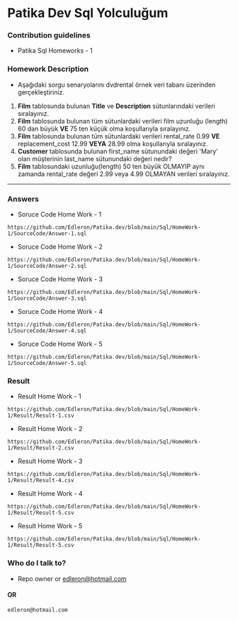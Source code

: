 # Patika Dev Sql Yolculuğum

### Contribution guidelines

* Patika Sql Homeworks - 1

### Homework Description

* Aşağıdaki sorgu senaryolarını dvdrental örnek veri tabanı üzerinden gerçekleştiriniz.

1. **Film** tablosunda bulunan **Title** ve **Description** sütunlarındaki verileri sıralayınız.
2. **Film** tablosunda bulunan tüm sütunlardaki verileri film uzunluğu (length) 60 dan büyük **VE** 75 ten küçük olma koşullarıyla sıralayınız.
3. **Film** tablosunda bulunan tüm sütunlardaki verileri rental_rate 0.99 **VE** replacement_cost 12.99 **VEYA** 28.99 olma koşullarıyla sıralayınız.
4. **Customer** tablosunda bulunan first_name sütunundaki değeri 'Mary' olan müşterinin last_name sütunundaki değeri nedir?
5. **Film** tablosundaki uzunluğu(length) 50 ten büyük OLMAYIP aynı zamanda rental_rate değeri 2.99 veya 4.99 OLMAYAN verileri sıralayınız.

------

### Answers

* Soruce Code Home Work - 1
```
https://github.com/Edleron/Patika.dev/blob/main/Sql/HomeWork-1/SourceCode/Answer-1.sql
```

* Soruce Code Home Work - 2
```
https://github.com/Edleron/Patika.dev/blob/main/Sql/HomeWork-1/SourceCode/Answer-2.sql
```

* Soruce Code Home Work - 3
```
https://github.com/Edleron/Patika.dev/blob/main/Sql/HomeWork-1/SourceCode/Answer-3.sql
```

* Soruce Code Home Work - 4
```
https://github.com/Edleron/Patika.dev/blob/main/Sql/HomeWork-1/SourceCode/Answer-4.sql
```

* Soruce Code Home Work - 5
```
https://github.com/Edleron/Patika.dev/blob/main/Sql/HomeWork-1/SourceCode/Answer-5.sql
```

### Result

* Result Home Work - 1
```
https://github.com/Edleron/Patika.dev/blob/main/Sql/HomeWork-1/Result/Result-1.csv
```

* Result Home Work - 2
```
https://github.com/Edleron/Patika.dev/blob/main/Sql/HomeWork-1/Result/Result-2.csv
```

* Result Home Work - 3
```
https://github.com/Edleron/Patika.dev/blob/main/Sql/HomeWork-1/Result/Result-4.csv
```

* Result Home Work - 4
```
https://github.com/Edleron/Patika.dev/blob/main/Sql/HomeWork-1/Result/Result-5.csv
```

* Result Home Work - 5
```
https://github.com/Edleron/Patika.dev/blob/main/Sql/HomeWork-1/Result/Result-5.csv
```

### Who do I talk to?

* Repo owner or edleron@hotmail.com

#### OR 
``` 
edleron@hotmail.com 
```